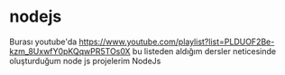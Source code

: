 # nodejs
Burası youtube'da https://www.youtube.com/playlist?list=PLDUOF2Be-kzm_8UxwfY0pKQqwPR5TOs0X bu listeden aldığım dersler neticesinde oluşturduğum node js projelerim 
NodeJs 
